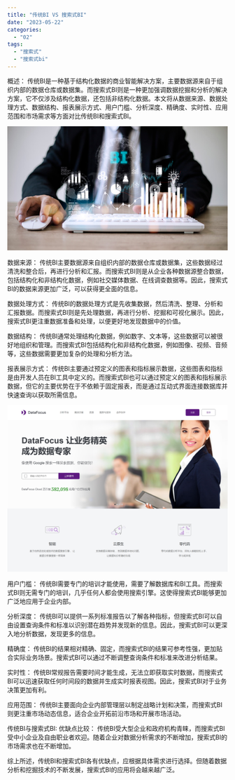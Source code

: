 ```yaml
---
title: "传统BI VS 搜索式BI"
date: "2023-05-22"
categories: 
  - "02"
tags: 
  - "搜索式"
  - "搜索式bi"
---
```


概述： 传统BI是一种基于结构化数据的商业智能解决方案，主要数据源来自于组织内部的数据仓库或数据集。而搜索式BI则是一种更加强调数据挖掘和分析的解决方案，它不仅涉及结构化数据，还包括非结构化数据。本文将从数据来源、数据处理方式、数据结构、报表展示方式、用户门槛、分析深度、精确度、实时性、应用范围和市场需求等方面对比传统BI和搜索式BI。

[![](images/b08547912fe3ef36be3a0072f736cb2d.jpg)](https://bbs.datafocus.ai/storage/article/20230519/b08547912fe3ef36be3a0072f736cb2d.jpg)

数据来源： 传统BI主要数据源来自组织内部的数据仓库或数据集，这些数据经过清洗和整合后，再进行分析和汇报。而搜索式BI则是从企业各种数据源整合数据，包括结构化和非结构化数据，例如社交媒体数据、在线调查数据等。因此，搜索式BI的数据来源更加广泛，可以获得更全面的信息。

数据处理方式： 传统BI的数据处理方式是先收集数据，然后清洗、整理、分析和汇报数据。而搜索式BI则是先处理数据，再进行分析、挖掘和可视化展示。因此，搜索式BI更注重数据准备和处理，以便更好地发现数据中的价值。

数据结构： 传统BI通常处理结构化数据，例如数字、文本等，这些数据可以被很好地组织和管理。而搜索式BI包括结构化和非结构化数据，例如图像、视频、音频等，这些数据需要更加复杂的处理和分析方法。

报表展示方式： 传统BI主要通过预定义的图表和指标展示数据，这些图表和指标是由开发人员在BI工具中定义的。而搜索式BI也可以通过预定义的图表和指标展示数据，但它的主要优势在于不依赖于固定报表，而是通过互动式界面连接数据库并快速查询以获取所需信息。

[![](images/5780cedc1683fac5bfbebf9f0beb74c5.png)](https://bbs.datafocus.ai/storage/article/20230519/5780cedc1683fac5bfbebf9f0beb74c5.png)

用户门槛： 传统BI需要专门的培训才能使用，需要了解数据库和BI工具。而搜索式BI则无需专门的培训，几乎任何人都会使用搜索引擎。这使得搜索式BI能够更加广泛地应用于企业内部。

分析深度： 传统BI可以提供一系列标准报告以了解各种指标，但搜索式BI可以自由设置查询条件和标准以识别潜在趋势并发现新的信息。因此，搜索式BI可以更深入地分析数据，发现更多的信息。

精确度： 传统BI的结果相对精确、固定，而搜索式BI的结果可参考性强，更加贴合实际业务场景。搜索式BI可以通过不断调整查询条件和标准来改进分析结果。

实时性： 传统BI常规报告需要时间才能生成，无法立即获取实时数据，而搜索式BI可以迅速获取任何时间段的数据并生成实时报表视图。因此，搜索式BI对于业务决策更加有利。

应用范围： 传统BI主要面向企业内部管理层以制定战略计划和决策，而搜索式BI则更注重市场动态信息，适合企业开拓前沿市场和开展市场活动。

传统BI与搜索式BI: 优缺点比较： 传统BI受大型企业和政府机构青睐，而搜索式BI受中小企业及自由职业者欢迎。随着企业对数据分析需求的不断增加，搜索式BI的市场需求也在不断增加。

综上所述，传统BI和搜索式BI各有优缺点，应根据具体需求进行选择。但随着数据分析和挖掘技术的不断发展，搜索式BI的应用将会越来越广泛。
